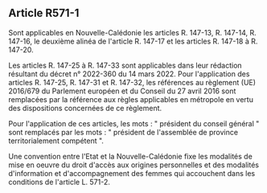 ## Article R571-1

Sont applicables en Nouvelle-Calédonie les articles R. 147-13, R. 147-14, R. 147-16, le deuxième alinéa de
l'article R. 147-17 et les articles R. 147-18 à R. 147-20.

Les articles R. 147-25 à R. 147-33 sont applicables dans leur rédaction résultant du décret n° 2022-360 du
14 mars 2022. Pour l'application des articles R. 147-25, R. 147-31 et R. 147-32, les références au règlement
(UE) 2016/679 du Parlement européen et du Conseil du 27 avril 2016 sont remplacées par la référence aux
règles applicables en métropole en vertu des dispositions concernées de ce règlement.

Pour l'application de ces articles, les mots : " président du conseil général " sont remplacés par les mots : "
président de l'assemblée de province territorialement compétent ".

Une convention entre l'Etat et la Nouvelle-Calédonie fixe les modalités de mise en oeuvre du droit d'accès
aux origines personnelles et des modalités d'information et d'accompagnement des femmes qui accouchent
dans les conditions de l'article L. 571-2.


